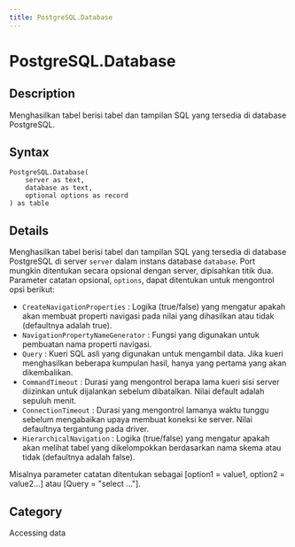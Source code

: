```yaml
---
title: PostgreSQL.Database
---
```


# PostgreSQL.Database


## Description

Menghasilkan tabel berisi tabel dan tampilan SQL yang tersedia di database PostgreSQL.


## Syntax

```powerquery
PostgreSQL.Database(
    server as text,
    database as text,
    optional options as record
) as table
```


## Details

Menghasilkan tabel berisi tabel dan tampilan SQL yang tersedia di database PostgreSQL di server <code>server</code> dalam instans database <code>database</code>. Port mungkin ditentukan secara opsional dengan server, dipisahkan titik dua. Parameter catatan opsional, <code>options</code>, dapat ditentukan untuk mengontrol opsi berikut:    <ul><li><code>CreateNavigationProperties</code> : Logika (true/false) yang mengatur apakah akan membuat properti navigasi pada nilai yang dihasilkan atau tidak (defaultnya adalah true).</li><li><code>NavigationPropertyNameGenerator</code> : Fungsi yang digunakan untuk pembuatan nama properti navigasi.</li><li><code>Query</code> : Kueri SQL asli yang digunakan untuk mengambil data. Jika kueri menghasilkan beberapa kumpulan hasil, hanya yang pertama yang akan dikembalikan.</li><li><code>CommandTimeout</code> : Durasi yang mengontrol berapa lama kueri sisi server diizinkan untuk dijalankan sebelum dibatalkan. Nilai default adalah sepuluh menit.</li><li><code>ConnectionTimeout</code> : Durasi yang mengontrol lamanya waktu tunggu sebelum mengabaikan upaya membuat koneksi ke server. Nilai defaultnya tergantung pada driver.</li><li><code>HierarchicalNavigation</code> : Logika (true/false) yang mengatur apakah akan melihat tabel yang dikelompokkan berdasarkan nama skema atau tidak (defaultnya adalah false).</li></ul>    Misalnya parameter catatan ditentukan sebagai [option1 = value1, option2 = value2...] atau [Query = "select ..."].    



## Category
Accessing data
